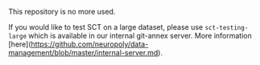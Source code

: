 This repository is no more used.

<span class="x x-first x-last">If you would like </span>to <span class="x x-first x-last">test SCT on a large dataset, please use `sct-testing-large` which is available in our internal git-annex server. More information [here](</span>https://github.com/neuropoly/data-management/blob/master/internal-server.md<span class="x x-first x-last">).</span>
